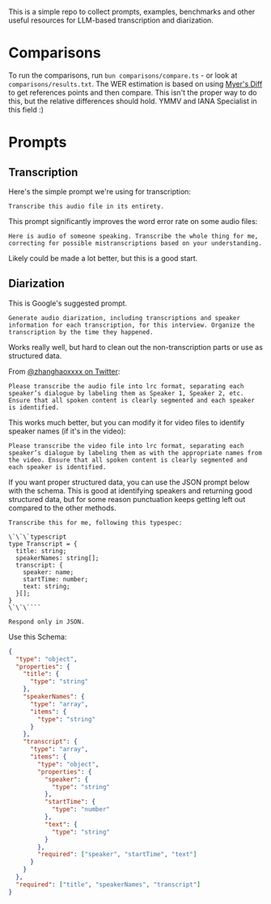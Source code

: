 This is a simple repo to collect prompts, examples, benchmarks and other useful resources for LLM-based transcription and diarization.

# Comparisons

To run the comparisons, run `bun comparisons/compare.ts` - or look at `comparisons/results.txt`. The WER estimation is based on using [Myer's Diff](https://www.nathaniel.ai/myers-diff/) to get references points and then compare. This isn't the proper way to do this, but the relative differences should hold. YMMV and IANA Specialist in this field :)

# Prompts

## Transcription

Here's the simple prompt we're using for transcription:

```
Transcribe this audio file in its entirety.
```

This prompt significantly improves the word error rate on some audio files:

```
Here is audio of someone speaking. Transcribe the whole thing for me, correcting for possible mistranscriptions based on your understanding.
```

Likely could be made a lot better, but this is a good start.

## Diarization

This is Google's suggested prompt.

```
Generate audio diarization, including transcriptions and speaker information for each transcription, for this interview. Organize the transcription by the time they happened.
```

Works really well, but hard to clean out the non-transcription parts or use as structured data.

From [@zhanghaoxxxx on Twitter](https://x.com/zhanghaoxxxx/status/1845960480248213551):

```
Please transcribe the audio file into lrc format, separating each speaker’s dialogue by labeling them as Speaker 1, Speaker 2, etc. Ensure that all spoken content is clearly segmented and each speaker is identified.
```

This works much better, but you can modify it for video files to identify speaker names (if it's in the video):

```
Please transcribe the video file into lrc format, separating each speaker’s dialogue by labeling them as with the appropriate names from the video. Ensure that all spoken content is clearly segmented and each speaker is identified.
```

If you want proper structured data, you can use the JSON prompt below with the schema. This is good at identifying speakers and returning good structured data, but for some reason punctuation keeps getting left out compared to the other methods.

`````
Transcribe this for me, following this typespec:

\`\`\`typescript
type Transcript = {
  title: string;
  speakerNames: string[];
  transcript: {
    speaker: name;
    startTime: number;
    text: string;
  }[];
}
\`\`\````

Respond only in JSON.
`````

Use this Schema:

```json
{
  "type": "object",
  "properties": {
    "title": {
      "type": "string"
    },
    "speakerNames": {
      "type": "array",
      "items": {
        "type": "string"
      }
    },
    "transcript": {
      "type": "array",
      "items": {
        "type": "object",
        "properties": {
          "speaker": {
            "type": "string"
          },
          "startTime": {
            "type": "number"
          },
          "text": {
            "type": "string"
          }
        },
        "required": ["speaker", "startTime", "text"]
      }
    }
  },
  "required": ["title", "speakerNames", "transcript"]
}
```

